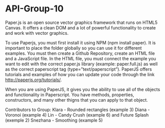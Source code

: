 # API-Group-10

Paper.js is an open source vector graphics framework that runs on HTML5 Canvas. It offers a clean DOM and a lot of powerful functionality to create and work with vector graphics.

To use Paperjs, you must first install it using NPM (npm install paper). It is important to place the folder globally so you can use it for different examples.  You must then create a Github Repository, create an HTML file and a JavaScript file. In the HTML file, you must connect the example you want to edit with the correct paper.js library (example: paper.full.js) as well as the correct paperscript tag (type=”text/paperscript”). PaperJS offers tutorials and examples of how you can update your code through the link http://paperjs.org/tutorials/. 

When you are using PaperJS, it gives you the ability to use all of the objects and functionality in Paperscript. You have methods, properties, constructors, and many other thigns that you can apply to that object.

Contributors to Group:
Klara - Rounded rectangles (example 3)
Diana - Voronoi (example 4)
Lin - Candy Crush (example 6) and Future Splash (exemple 2)
Snezhana - Smoothing (example 5)

